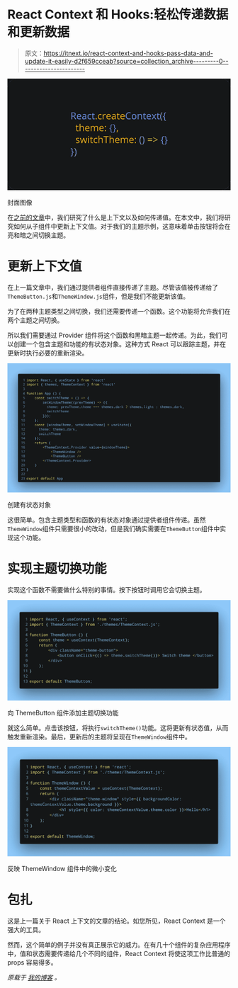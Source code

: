 # React Context 和 Hooks:轻松传递数据和更新数据

> 原文：<https://itnext.io/react-context-and-hooks-pass-data-and-update-it-easily-d2f659cceab?source=collection_archive---------0----------------------->

![](img/26a5ef91bcd8b008c3dab3b529efdccd.png)

封面图像

在[之前的文章](/react-context-and-hooks-an-excellent-way-to-pass-data-26c3f48b9bf5)中，我们研究了什么是上下文以及如何传递值。在本文中，我们将研究如何从子组件中更新上下文值。对于我们的主题示例，这意味着单击按钮将会在亮和暗之间切换主题。

# 更新上下文值

在上一篇文章中，我们通过提供者组件直接传递了主题。尽管该值被传递给了`ThemeButton.js`和`ThemeWindow.js`组件，但是我们不能更新该值。

为了在两种主题类型之间切换，我们还需要传递一个函数。这个功能将允许我们在两个主题之间切换。

所以我们需要通过 Provider 组件将这个函数和黑暗主题一起传递。为此，我们可以创建一个包含主题和功能的有状态对象。这种方式 React 可以跟踪主题，并在更新时执行必要的重新渲染。

![](img/1e57d6ef02b1f9f09ccca8f95ee6a684.png)

创建有状态对象

这很简单。包含主题类型和函数的有状态对象通过提供者组件传递。虽然`ThemeWindow`组件只需要很小的改动，但是我们确实需要在`ThemeButton`组件中实现这个功能。

# 实现主题切换功能

实现这个函数不需要做什么特别的事情。按下按钮时调用它会切换主题。

![](img/89b9b291f8691ff966b1b8d6604ca562.png)

向 ThemeButton 组件添加主题切换功能

就这么简单。点击该按钮，将执行`switchTheme()`功能。这将更新有状态值，从而触发重新渲染。最后，更新后的主题将呈现在`ThemeWindow`组件中。

![](img/1e08e89bb07586ad44b6a13bb2d5574a.png)

反映 ThemeWindow 组件中的微小变化

# 包扎

这是上一篇关于 React 上下文的文章的结论。如您所见，React Context 是一个强大的工具。

然而，这个简单的例子并没有真正展示它的威力。在有几十个组件的复杂应用程序中，值和状态需要传递给几个不同的组件，React Context 将使这项工作比普通的 props 容易得多。

*原载于* [*我的博客*](https://niharraoteblog.netlify.app/update-context-from-child-component) *。*
